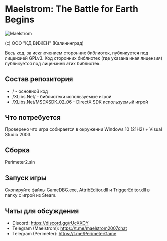 # Maelstrom: The Battle for Earth Begins

![Maelstrom](https://cdn.cloudflare.steamstatic.com/steam/apps/11560/header.jpg?t=1625754149)

(с) ООО "КД ВИЖЕН" (Калининград)

Весь код, за исключением сторонних библиотек, публикуется под лицензией GPLv3. Код сторонних библиотек (где указана иная лицензия) публикуется под лицензией этих библиотек.

## Состав репозитория

* / - основной код
* /XLibs.Net/ - библиотеки используемые игрой
* /XLibs.Net/MSDXSDK_02_06 - DirectX SDK используемый игрой

## Что потребуется

Проверено что игра собирается в окружении Windows 10 (21H2) + Visual Studio 2003.

## Сборка

Perimeter2.sln

## Запуск игры
Скопируйте файлы GameDBG.exe, AttribEditor.dll и TriggerEditor.dll в папку с игрой из Steam.

## Чаты для обсуждения
* Discord: https://discord.gg/rUcXXCY
* Telegram (Maelstrom): https://t.me/maelstrom2007chat
* Telegram (Perimeter): https://t.me/PerimeterGame

